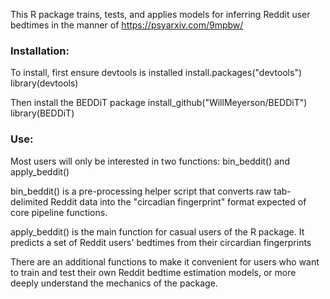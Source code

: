 This R package trains, tests, and applies models for inferring Reddit user bedtimes in the manner of https://psyarxiv.com/9mpbw/

### Installation:
To install, first ensure devtools is installed
install.packages("devtools")
library(devtools)

Then install the BEDDiT package
install_github("WillMeyerson/BEDDiT")
library(BEDDiT)

### Use:
Most users will only be interested in two functions: bin_beddit() and apply_beddit()

bin_beddit() is a pre-processing helper script that converts raw tab-delimited Reddit data into the "circadian fingerprint" format expected of core pipeline functions. 

apply_beddit() is the main function for casual users of the R package. It predicts a set of Reddit users' bedtimes from their circardian fingerprints

There are an additional functions to make it convenient for users who want to train and test their own Reddit bedtime estimation models, or more deeply understand the mechanics of the package.
